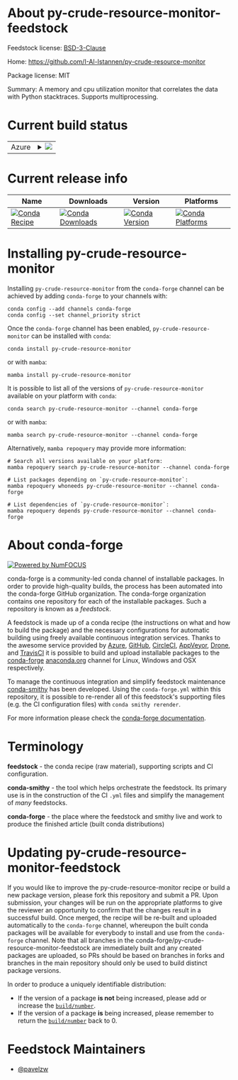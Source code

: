 About py-crude-resource-monitor-feedstock
=========================================

Feedstock license: [BSD-3-Clause](https://github.com/conda-forge/py-crude-resource-monitor-feedstock/blob/main/LICENSE.txt)

Home: https://github.com/I-Al-Istannen/py-crude-resource-monitor

Package license: MIT

Summary: A memory and cpu utilization monitor that correlates the data with Python stacktraces. Supports multiprocessing.

Current build status
====================


<table>
    
  <tr>
    <td>Azure</td>
    <td>
      <details>
        <summary>
          <a href="https://dev.azure.com/conda-forge/feedstock-builds/_build/latest?definitionId=24630&branchName=main">
            <img src="https://dev.azure.com/conda-forge/feedstock-builds/_apis/build/status/py-crude-resource-monitor-feedstock?branchName=main">
          </a>
        </summary>
        <table>
          <thead><tr><th>Variant</th><th>Status</th></tr></thead>
          <tbody><tr>
              <td>linux_64</td>
              <td>
                <a href="https://dev.azure.com/conda-forge/feedstock-builds/_build/latest?definitionId=24630&branchName=main">
                  <img src="https://dev.azure.com/conda-forge/feedstock-builds/_apis/build/status/py-crude-resource-monitor-feedstock?branchName=main&jobName=linux&configuration=linux%20linux_64_" alt="variant">
                </a>
              </td>
            </tr><tr>
              <td>osx_64</td>
              <td>
                <a href="https://dev.azure.com/conda-forge/feedstock-builds/_build/latest?definitionId=24630&branchName=main">
                  <img src="https://dev.azure.com/conda-forge/feedstock-builds/_apis/build/status/py-crude-resource-monitor-feedstock?branchName=main&jobName=osx&configuration=osx%20osx_64_" alt="variant">
                </a>
              </td>
            </tr><tr>
              <td>win_64</td>
              <td>
                <a href="https://dev.azure.com/conda-forge/feedstock-builds/_build/latest?definitionId=24630&branchName=main">
                  <img src="https://dev.azure.com/conda-forge/feedstock-builds/_apis/build/status/py-crude-resource-monitor-feedstock?branchName=main&jobName=win&configuration=win%20win_64_" alt="variant">
                </a>
              </td>
            </tr>
          </tbody>
        </table>
      </details>
    </td>
  </tr>
</table>

Current release info
====================

| Name | Downloads | Version | Platforms |
| --- | --- | --- | --- |
| [![Conda Recipe](https://img.shields.io/badge/recipe-py--crude--resource--monitor-green.svg)](https://anaconda.org/conda-forge/py-crude-resource-monitor) | [![Conda Downloads](https://img.shields.io/conda/dn/conda-forge/py-crude-resource-monitor.svg)](https://anaconda.org/conda-forge/py-crude-resource-monitor) | [![Conda Version](https://img.shields.io/conda/vn/conda-forge/py-crude-resource-monitor.svg)](https://anaconda.org/conda-forge/py-crude-resource-monitor) | [![Conda Platforms](https://img.shields.io/conda/pn/conda-forge/py-crude-resource-monitor.svg)](https://anaconda.org/conda-forge/py-crude-resource-monitor) |

Installing py-crude-resource-monitor
====================================

Installing `py-crude-resource-monitor` from the `conda-forge` channel can be achieved by adding `conda-forge` to your channels with:

```
conda config --add channels conda-forge
conda config --set channel_priority strict
```

Once the `conda-forge` channel has been enabled, `py-crude-resource-monitor` can be installed with `conda`:

```
conda install py-crude-resource-monitor
```

or with `mamba`:

```
mamba install py-crude-resource-monitor
```

It is possible to list all of the versions of `py-crude-resource-monitor` available on your platform with `conda`:

```
conda search py-crude-resource-monitor --channel conda-forge
```

or with `mamba`:

```
mamba search py-crude-resource-monitor --channel conda-forge
```

Alternatively, `mamba repoquery` may provide more information:

```
# Search all versions available on your platform:
mamba repoquery search py-crude-resource-monitor --channel conda-forge

# List packages depending on `py-crude-resource-monitor`:
mamba repoquery whoneeds py-crude-resource-monitor --channel conda-forge

# List dependencies of `py-crude-resource-monitor`:
mamba repoquery depends py-crude-resource-monitor --channel conda-forge
```


About conda-forge
=================

[![Powered by
NumFOCUS](https://img.shields.io/badge/powered%20by-NumFOCUS-orange.svg?style=flat&colorA=E1523D&colorB=007D8A)](https://numfocus.org)

conda-forge is a community-led conda channel of installable packages.
In order to provide high-quality builds, the process has been automated into the
conda-forge GitHub organization. The conda-forge organization contains one repository
for each of the installable packages. Such a repository is known as a *feedstock*.

A feedstock is made up of a conda recipe (the instructions on what and how to build
the package) and the necessary configurations for automatic building using freely
available continuous integration services. Thanks to the awesome service provided by
[Azure](https://azure.microsoft.com/en-us/services/devops/), [GitHub](https://github.com/),
[CircleCI](https://circleci.com/), [AppVeyor](https://www.appveyor.com/),
[Drone](https://cloud.drone.io/welcome), and [TravisCI](https://travis-ci.com/)
it is possible to build and upload installable packages to the
[conda-forge](https://anaconda.org/conda-forge) [anaconda.org](https://anaconda.org/)
channel for Linux, Windows and OSX respectively.

To manage the continuous integration and simplify feedstock maintenance
[conda-smithy](https://github.com/conda-forge/conda-smithy) has been developed.
Using the ``conda-forge.yml`` within this repository, it is possible to re-render all of
this feedstock's supporting files (e.g. the CI configuration files) with ``conda smithy rerender``.

For more information please check the [conda-forge documentation](https://conda-forge.org/docs/).

Terminology
===========

**feedstock** - the conda recipe (raw material), supporting scripts and CI configuration.

**conda-smithy** - the tool which helps orchestrate the feedstock.
                   Its primary use is in the construction of the CI ``.yml`` files
                   and simplify the management of *many* feedstocks.

**conda-forge** - the place where the feedstock and smithy live and work to
                  produce the finished article (built conda distributions)


Updating py-crude-resource-monitor-feedstock
============================================

If you would like to improve the py-crude-resource-monitor recipe or build a new
package version, please fork this repository and submit a PR. Upon submission,
your changes will be run on the appropriate platforms to give the reviewer an
opportunity to confirm that the changes result in a successful build. Once
merged, the recipe will be re-built and uploaded automatically to the
`conda-forge` channel, whereupon the built conda packages will be available for
everybody to install and use from the `conda-forge` channel.
Note that all branches in the conda-forge/py-crude-resource-monitor-feedstock are
immediately built and any created packages are uploaded, so PRs should be based
on branches in forks and branches in the main repository should only be used to
build distinct package versions.

In order to produce a uniquely identifiable distribution:
 * If the version of a package **is not** being increased, please add or increase
   the [``build/number``](https://docs.conda.io/projects/conda-build/en/latest/resources/define-metadata.html#build-number-and-string).
 * If the version of a package **is** being increased, please remember to return
   the [``build/number``](https://docs.conda.io/projects/conda-build/en/latest/resources/define-metadata.html#build-number-and-string)
   back to 0.

Feedstock Maintainers
=====================

* [@pavelzw](https://github.com/pavelzw/)

